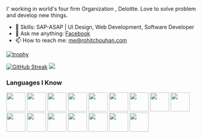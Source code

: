 <!--
https://www.netlify.com/pricing/
https://vercel.com/pricing
https://herokuapp.com/
->
### Hi there 👋
<!--
**rohit-chouhan/rohit-chouhan** is a ✨ _special_ ✨ repository because its `README.md` (this file) appears on your GitHub profile.
-->
I' working in world's four firm Organization , Deloitte. Love to solve problem and develop new things.
- 🌱 Skills: SAP-ASAP | UI Design, Web Development, Software Developer
- 💬 Ask me anything: [Facebook](https://www.facebook.com/people/Rohit-Rajput-Chouhan/100060079099101/)
- 📫 How to reach me: me@rohitchouhan.com

[![trophy](https://github-profile-trophy.vercel.app/?username=rohit-chouhan)]()

[![GitHub Streak](https://github-readme-streak-stats.herokuapp.com?user=rohit-chouhan&theme=buefy&hide_border=true)](#)
[![](https://github-readme-stats.vercel.app/api/top-langs/?username=rohit-chouhan&layout=compact)](#)

### Languages I Know
<p>
  <code><img height="50" src="https://www.vectorlogo.zone/logos/python/python-ar21.svg"></code>
  <code><img height="50" src="https://www.vectorlogo.zone/logos/pocoo_flask/pocoo_flask-ar21.svg"></code>
  <code><img height="50" src="https://www.vectorlogo.zone/logos/php/php-ar21.svg"></code>
  <code><img height="50" src="https://www.vectorlogo.zone/logos/w3_html5/w3_html5-ar21.svg"></code>
  <code><img height="50" src="https://www.vectorlogo.zone/logos/netlifyapp_watercss/netlifyapp_watercss-ar21.svg"></code>
  <code><img height="50" src="https://www.vectorlogo.zone/logos/javascript/javascript-ar21.svg"></code>
  <code><img height="50" src="https://www.vectorlogo.zone/logos/java/java-ar21.svg"></code>
  <code><img height="50" src="https://www.vectorlogo.zone/logos/getbootstrap/getbootstrap-ar21.svg"></code>
  <code><img height="50" src="https://www.vectorlogo.zone/logos/jquery/jquery-ar21.svg"></code>
  <code><img height="50" src="https://www.vectorlogo.zone/logos/mysql/mysql-ar21.svg"></code>
    <code><img height="50" src="https://www.vectorlogo.zone/logos/phpmyadmin/phpmyadmin-ar21.svg"></code>
  <code><img height="50" src="https://www.vectorlogo.zone/logos/json/json-ar21.svg"></code>
  <code><img height="50" src="https://www.vectorlogo.zone/logos/dotnet/dotnet-ar21.svg"></code>
  <code><img height="50" src="https://www.vectorlogo.zone/logos/github/github-ar21.svg"></code>
   <code><img height="50" src="https://www.vectorlogo.zone/logos/wordpress/wordpress-ar21.svg"></code>
  <code><img height="50" src="https://www.vectorlogo.zone/logos/cloudflare/cloudflare-ar21.svg"></code>
</p>
